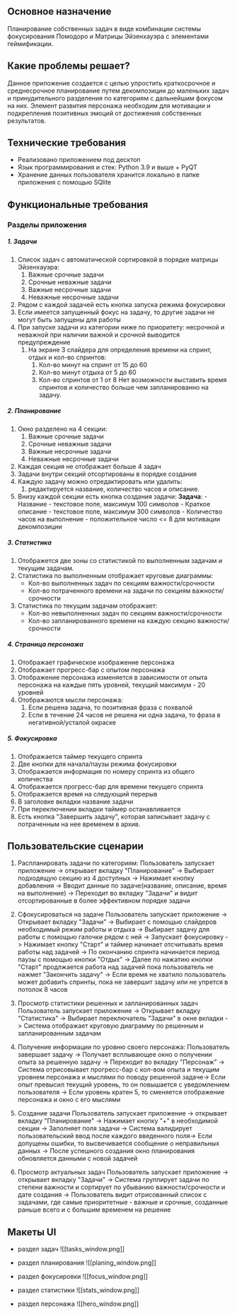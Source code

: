 ## Основное назначение

Планирование собственных задач в виде комбинации системы фокусирования Помодоро и  Матрицы Эйзенхауэра с элементами геймификации.

## Какие проблемы решает?

Данное приложение создается с целью упростить краткосрочное и среднесрочное планирование путем декомпозиции до маленьких задач и принудительного разделения по категориям с дальнейшим фокусом на них. Элемент развития персонажа необходим для мотивации и подкрепления позитивных эмоций от достижения собственных результатов.


## Технические требования
- Реализовано приложением под десктоп 
- Язык программирования и стек: Python 3.9 и выше + PyQT
- Хранение данных пользователя хранится локально в папке приложения с помощью SQlite
## Функциональные требования

### Разделы приложения

##### 1. Задачи

1. Список задач с автоматической сортировкой в порядке матрицы Эйзенхауэра:
	1. Важные срочные задачи
	2. Срочные неважные задачи
	3. Важные несрочные задачи
	4. Неважные несрочные задачи
2. Рядом с каждой задачей есть кнопка запуска режима фокусировки 
3. Если имеется запущенный фокус на задачу, то другие задачи не могут быть запущены для работы
4. При запуске задачи из категории ниже по приоритету: несрочной и неважной при наличии важной и срочной выводится предупреждение
	1. На экране 3 слайдера для определения времени на спринт, отдых и кол-во спринтов:
		1. Кол-во минут на спринт от 15 до 60
		2. Кол-во минут отдыха от 5 до 60
		3. Кол-во спринтов от 1 от 8
		Нет возможности выставить время спринтов и количество больше чем запланированно на задачу.
	
##### 2. Планирование

1. Окно разделено на 4 секции:
	1. Важные срочные задачи
	2. Срочные неважные задачи
	3. Важные несрочные задачи
	4. Неважные несрочные задачи
2. Каждая секция не отображает больше 4 задач
3. Задачи внутри секций отсортированы в порядке создания
4. Каждую задачу можно отредактировать или удалить:
	1. редактируется название, количество часов и описание.
5. Внизу каждой секции есть кнопка создания задачи:
	**Задача**:
		- Название - текстовое поле, максимум 100 символов
		- Краткое описание - текстовое поле, максимум 300 символов
		- Количество часов на выполнение - положительное число <= 8 для мотивации декомпозиции


##### 3. Статистика
1. Отображется две зоны со статистикой по выполненным задачам и текущим задачам.
2. Статистика по выполненным отображает круговые диаграммы:
	- Кол-во выполненных задач по секциям важности/срочности
	- Кол-во потраченного времени на задачи по секциям важности/срочности
3. Статистика по текущим задачам отображает:
	- Кол-во невыполненных задач по секциям важности/срочности
	- Кол-во запланированного времени на каждую секцию важности/срочности
##### 4. Страница персонажа
1. Отображает графическое изображение персонажа
2. Отображает прогресс-бар с опытом персонажа
3. Отображение персонажа изменяется в зависимости от опыта персонажа на каждые пять уровней, текущий максимум - 20 уровней
4. Отображаются мысли персонажа:
	1. Если решена задача, то позитивная фраза с похвалой
	2. Если в течение 24 часов не решена ни одна задача, то фраза в негативной/усталой окраске
##### 5. Фокусировка
1. Отображается таймер текущего спринта
2. Две кнопки для начала/паузы режима фокусировки
3. Отображается информация по номеру спринта из общего количества
4. Отображается прогресс-бар для времени текущего спринта
5. Отображается время на следующий перерыв
6. В заголовке вкладки название задачи
7. При переключении вкладки таймер останавливается
8. Есть кнопка "Завершить задачу", которая записывает задачу с потраченным на нее временем в архив.


## Пользовательские сценарии
1. Распланировать задачи по категориям:
Пользователь запускает приложение -> 
открывает вкладку "Планирование" ->
Выбирает подходящую секцию из 4 доступных ->
Нажимает кнопку добавления ->
Вводит данные по задаче(название, описание, время на выполнение) ->
Переходит во вкладку "Задачи" и видит отсортированные в более эффективном порядке задачи

2. Сфокусироваться на задаче
Пользователь запускает приложение ->
Открывает вкладку "Задачи" ->
Выбирает с помощью слайдеров необходимый режим работы и отдыха ->
Выбирает задачу для работы с помощью галочки рядом с ней ->
Запускает фокусировку ->
Нажимает кнопку "Старт" и таймер начинает отсчитывать время работы над задачей ->
По окончанию спринта начинается период паузы с помощью кнопки "Отдых" ->
Далее по нажатию кнопки "Старт" продлжается работа над задачей пока пользователь не нажмет "Закончить задачу" ->
Если время не хватило пользователь может добавить спринты, пока не завершит задачу или не упрется в потолок 8 часов

3. Просмотр статистики решенных и запланированных задач
Пользователь запускает приложение ->
Открывает вкладку "Статистика" ->
Выбирает переключатель "Задачи" в окне вкладки ->
Система отображает круговую диаграмму по решенным и запланированным задачам

4. Получение информации по уровню своего персонажа:
Пользователь завершает задачу ->
Получает всплывающее окно о получении опыта за решенную задачу ->
Переходит во вкладку "Персонаж" ->
Система отрисовывает прогресс-бар с кол-вом опыта и текущим уровнем персонажа и мыслями по поводу решенной задаче->
Если опыт превысил текущий уровень, то он повышается с уведомлением пользователя ->
Если уровень кратен 5, то сменяется отображение персонажа и окно с его мыслями

5. Создание задачи
Пользователь запускает приложение -> 
открывает вкладку "Планирование" ->
Нажимает кнопку "+" в необходимой секции ->
Заполняет поля задачи ->
Система валидирует пользовательский ввод после каждого введенного поля->
Если допущены ошибки, то высвечивается сообщение о неправильных данных ->
После успешного создания окно планирования обновляется данными с новой задачей

6. Просмотр актуальных задач
Пользователь запускает приложение -> 
открывает вкладку "Задачи" ->
Система группирует задачи по степени важности и сортирует по убыванию важности/срочности и дате создания ->
Пользователь видит отрисованный список с задачами, где самые приоритетные - важные и срочные, созданные раньше всего и с большим временем на решение

## Макеты UI

- раздел задач
![[tasks_window.png]]

- раздел планирования
![[planing_window.png]]
- раздел фокусировки
![[focus_window.png]]
- раздел статистики
![[stats_window.png]]
- раздел персонажа
![[hero_window.png]]
